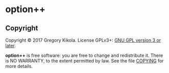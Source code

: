 option++
=====

Copyright
---------

Copyright &copy; 2017 Gregory Kikola. License GPLv3+: [GNU GPL version 3
or later](http://www.gnu.org/licenses/gpl.html).

**option++** is free software: you are free to change and redistribute it.
There is NO WARRANTY, to the extent permitted by law. See the file
[COPYING](COPYING) for more details.
